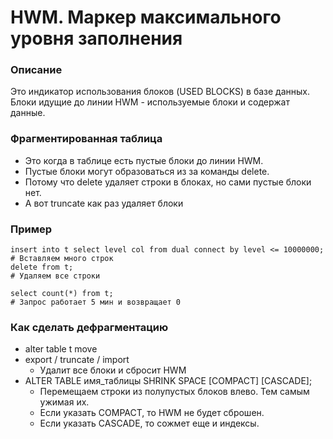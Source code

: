 # HWM. Маркер максимального уровня заполнения

### Описание
Это индикатор использования блоков (USED BLOCKS) в базе данных. 
Блоки идущие до линии HWM - используемые блоки и содержат данные. 


### Фрагментированная таблица
  - Это когда в таблице есть пустые блоки до линии HWM.
  - Пустые блоки могут образоваться из за команды delete.
  - Потому что delete удаляет строки в блоках, но сами пустые блоки нет. 
  - А вот truncate как раз удаляет блоки


### Пример
````
insert into t select level col from dual connect by level <= 10000000; # Вставляем много строк
delete from t;                                                         # Удаляем все строки

select count(*) from t;                                                # Запрос работает 5 мин и возвращает 0
````


### Как сделать дефрагментацию
  - alter table t move
  - export / truncate / import
    - Удалит все блоки и сбросит HWM
  - ALTER TABLE имя_таблицы SHRINK SPACE [COMPACT] [CASCADE];
    - Перемещаем строки из полупустых блоков влево. Тем самым ужимая их.
    - Если указать COMPACT, то HWM не будет сброшен.
    - Если указать CASCADE, то сожмет еще и индексы. 